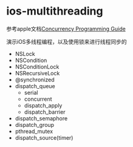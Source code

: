 # ios-multithreading

参考apple文档[Concurrency Programming Guide](https://developer.apple.com/library/archive/documentation/General/Conceptual/ConcurrencyProgrammingGuide/Introduction/Introduction.html#//apple_ref/doc/uid/TP40008091-CH1-SW1)

演示iOS多线程编程，以及使用锁来进行线程同步的

- NSLock
- NSCondition
- NSConditionLock
- NSRecursiveLock
- @synchronized
- dispatch_queue
	- serial
	- concurrent
	- dispatch_apply
	- dispatch_barrier
- dispatch_semaphore
- dispatch_group
- pthread_mutex
- dispatch_source(timer)


